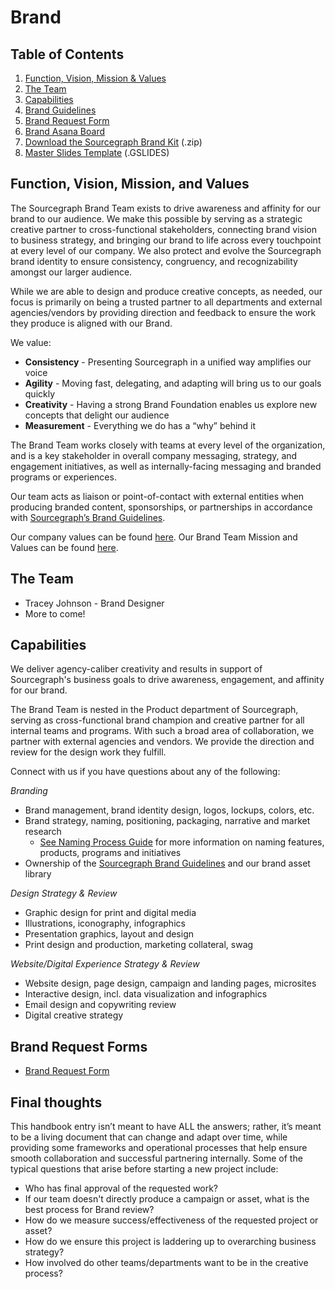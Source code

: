 # Brand

## Table of Contents

1. [Function, Vision, Mission & Values](#function-vision-mission-and-values)
2. [The Team](#the-team)
3. [Capabilities](#capabilities)
4. [Brand Guidelines](brand_guidelines/index.md)
5. [Brand Request Form](https://form.asana.com/?k=y-FQv_fKOOjQ5uRFmNXOFg&d=7195383522959)
6. [Brand Asana Board](https://app.asana.com/0/1199711242382929/1199711242382929)
7. [Download the Sourcegraph Brand Kit](https://f.hubspotusercontent20.net/hubfs/2762526/Brand%20assets/Sourcegraph%20Brand%20Kit%202.2%20-%20May%202021.zip) (.zip)
8. [Master Slides Template](https://docs.google.com/presentation/d/18ovKYtoPhYV93rITNXEKZ2z5jlT9PSuXeJV3a8XlWuc/edit#slide=id.gd3ef0c1bfc_0_105) (.GSLIDES)

## Function, Vision, Mission, and Values

The Sourcegraph Brand Team exists to drive awareness and affinity for our brand to our audience. We make this possible by serving as a strategic creative partner to cross-functional stakeholders, connecting brand vision to business strategy, and bringing our brand to life across every touchpoint at every level of our company. We also protect and evolve the Sourcegraph brand identity to ensure consistency, congruency, and recognizability amongst our larger audience.

While we are able to design and produce creative concepts, as needed, our focus is primarily on being a trusted partner to all departments and external agencies/vendors by providing direction and feedback to ensure the work they produce is aligned with our Brand.

We value: <br>

- **Consistency** - Presenting Sourcegraph in a unified way amplifies our voice <br>
- **Agility** - Moving fast, delegating, and adapting will bring us to our goals quickly <br>
- **Creativity** - Having a strong Brand Foundation enables us explore new concepts that delight our audience <br>
- **Measurement** - Everything we do has a “why” behind it <br>

The Brand Team works closely with teams at every level of the organization, and is a key stakeholder in overall company messaging, strategy, and engagement initiatives, as well as internally-facing messaging and branded programs or experiences.

Our team acts as liaison or point-of-contact with external entities when producing branded content, sponsorships, or partnerships in accordance with [Sourcegraph’s Brand Guidelines](brand_guidelines/index.md).

Our company values can be found [here](../../../company-info-and-process/values/index.md). Our Brand Team Mission and Values can be found [here](brand_and_creative_team_mission_and_values.md).

## The Team

- Tracey Johnson - Brand Designer
- More to come!

## Capabilities

We deliver agency-caliber creativity and results in support of Sourcegraph's business goals to drive awareness, engagement, and affinity for our brand.

The Brand Team is nested in the Product department of Sourcegraph, serving as cross-functional brand champion and creative partner for all internal teams and programs. With such a broad area of collaboration, we partner with external agencies and vendors. We provide the direction and review for the design work they fulfill.

Connect with us if you have questions about any of the following:

_Branding_

- Brand management, brand identity design, logos, lockups, colors, etc.
- Brand strategy, naming, positioning, packaging, narrative and market research
  - [See Naming Process Guide](naming_process_for_products_features_and_programs.md) for more information on naming features, products, programs and initiatives
- Ownership of the [Sourcegraph Brand Guidelines](brand_guidelines/index.md) and our brand asset library

_Design Strategy & Review_

- Graphic design for print and digital media
- Illustrations, iconography, infographics
- Presentation graphics, layout and design
- Print design and production, marketing collateral, swag

_Website/Digital Experience Strategy & Review_

- Website design, page design, campaign and landing pages, microsites
- Interactive design, incl. data visualization and infographics
- Email design and copywriting review
- Digital creative strategy

## Brand Request Forms

- [Brand Request Form](https://form.asana.com/?k=Zv_DWGDitZCYr0FXY3bvHg&d=7195383522959)

## Final thoughts

This handbook entry isn’t meant to have ALL the answers; rather, it’s meant to be a living document that can change and adapt over time, while providing some frameworks and operational processes that help ensure smooth collaboration and successful partnering internally. Some of the typical questions that arise before starting a new project include:

- Who has final approval of the requested work?
- If our team doesn't directly produce a campaign or asset, what is the best process for Brand review?
- How do we measure success/effectiveness of the requested project or asset?
- How do we ensure this project is laddering up to overarching business strategy?
- How involved do other teams/departments want to be in the creative process?
